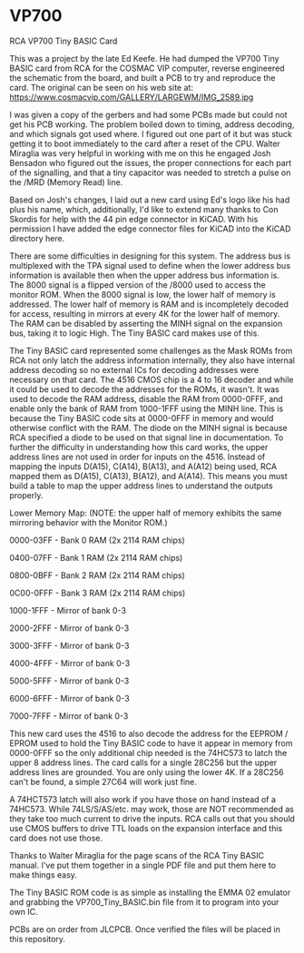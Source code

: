 # VP700
RCA VP700 Tiny BASIC Card

This was a project by the late Ed Keefe. He had dumped the VP700 Tiny BASIC card from RCA for the COSMAC VIP computer, reverse engineered the schematic from the board, and built a PCB to try and reproduce the card. The original can be seen on his web site at: https://www.cosmacvip.com/GALLERY/LARGEWM/IMG_2589.jpg

I was given a copy of the gerbers and had some PCBs made but could not get his PCB working. The problem boiled down to timing, address decoding, and which signals got used where. I figured out one part of it but was stuck getting it to boot immediately to the card after a reset of the CPU. Walter Miraglia was very helpful in working with me on this he engaged Josh Bensadon who figured out the issues, the proper connections for each part of the signalling, and that a tiny capacitor was needed to stretch a pulse on the /MRD (Memory Read) line.

Based on Josh's changes, I laid out a new card using Ed's logo like his had plus his name, which, additionally, I'd like to extend many thanks to Con Skordis for help with the 44 pin edge connector in KiCAD. With his permission I have added the edge connector files for KiCAD into the KiCAD directory here.

There are some difficulties in designing for this system. The address bus is multiplexed with the TPA signal used to define when the lower address bus information is available then when the upper address bus information is. The 8000 signal is a flipped version of the /8000 used to access the monitor ROM. When the 8000 signal is low, the lower half of memory is addressed. The lower half of memory is RAM and is incompletely decoded for access, resulting in mirrors at every 4K for the lower half of memory. The RAM can be disabled by asserting the MINH signal on the expansion bus, taking it to logic High. The Tiny BASIC card makes use of this.

The Tiny BASIC card represented some challenges as the Mask ROMs from RCA not only latch the address information internally, they also have internal address decoding so no external ICs for decoding addresses were necessary on that card. The 4516 CMOS chip is a 4 to 16 decoder and while it could be used to decode the addresses for the ROMs, it wasn't. It was used to decode the RAM address, disable the RAM from 0000-0FFF, and enable only the bank of RAM from 1000-1FFF using the MINH line. This is because the Tiny BASIC code sits at 0000-0FFF in memory and would otherwise conflict with the RAM. The diode on the MINH signal is because RCA specified a diode to be used on that signal line in documentation. To further the difficulty in understanding how this card works, the upper address lines are not used in order for inputs on the 4516. Instead of mapping the inputs D(A15), C(A14), B(A13), and A(A12) being used, RCA mapped them as D(A15), C(A13), B(A12), and A(A14). This means you must build a table to map the upper address lines to understand the outputs properly.

Lower Memory Map:  (NOTE: the upper half of memory exhibits the same mirroring behavior with the Monitor ROM.)

0000-03FF - Bank 0 RAM (2x 2114 RAM chips)

0400-07FF - Bank 1 RAM (2x 2114 RAM chips)

0800-0BFF - Bank 2 RAM (2x 2114 RAM chips)

0C00-0FFF - Bank 3 RAM (2x 2114 RAM chips)

1000-1FFF - Mirror of bank 0-3

2000-2FFF - Mirror of bank 0-3

3000-3FFF - Mirror of bank 0-3

4000-4FFF - Mirror of bank 0-3

5000-5FFF - Mirror of bank 0-3

6000-6FFF - Mirror of bank 0-3

7000-7FFF - Mirror of bank 0-3

This new card uses the 4516 to also decode the address for the EEPROM / EPROM used to hold the Tiny BASIC code to have it appear in memory from 0000-0FFF so the only additional chip needed is the 74HC573 to latch the upper 8 address lines. The card calls for a single 28C256 but the upper address lines are grounded. You are only using the lower 4K. If a 28C256 can't be found, a simple 27C64 will work just fine.

A 74HCT573 latch will also work if you have those on hand instead of a 74HC573. While 74LS/S/AS/etc. may work, those are NOT recommended as they take too much current to drive the inputs. RCA calls out that you should
use CMOS buffers to drive TTL loads on the expansion interface and this card does not use those.

Thanks to Walter Miraglia for the page scans of the RCA Tiny BASIC manual. I've put them together in a single PDF file and put them here to make things easy.

The Tiny BASIC ROM code is as simple as installing the EMMA 02 emulator and grabbing the VP700_Tiny_BASIC.bin file from it to program into your own IC.

PCBs are on order from JLCPCB. Once verified the files will be placed in this repository.
